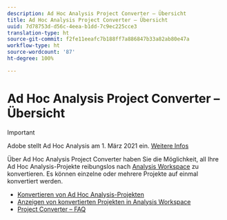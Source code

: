 ```yaml
---
description: Ad Hoc Analysis Project Converter – Übersicht
title: Ad Hoc Analysis Project Converter – Übersicht
uuid: 7d78753d-d56c-4eea-b1dd-7c9ec225cce3
translation-type: ht
source-git-commit: f2fe11eeafc7b188ff7a886847b33a82ab80e47a
workflow-type: ht
source-wordcount: '87'
ht-degree: 100%

---
```



# Ad Hoc Analysis Project Converter – Übersicht

>[!IMPORTANT]
>
>Adobe stellt Ad Hoc Analysis am 1. März 2021 ein. [Weitere Infos](https://adobe.ly/discoverworkspace)

Über Ad Hoc Analysis Project Converter haben Sie die Möglichkeit, all Ihre Ad Hoc Analysis-Projekte reibungslos nach [Analysis Workspace](https://docs.adobe.com/content/help/de-DE/analytics/analyze/analysis-workspace/home.html) zu konvertieren. Es können einzelne oder mehrere Projekte auf einmal konvertiert werden.

* [Konvertieren von Ad Hoc Analysis-Projekten](/help/analyze/ad-hoc-analysis/c-aha-project-converter/aha2aw-workflow.md#topic_5A55F73488704C5D8E42CDD04B5984DE)
* [Anzeigen von konvertierten Projekten in Analysis Workspace](/help/analyze/ad-hoc-analysis/c-aha-project-converter/view-projects-workspace.md)
* [Project Converter – FAQ](/help/analyze/ad-hoc-analysis/c-aha-project-converter/aha2aw-converter-faq.md#topic_8231595303AD403E9322645A63632D57)




